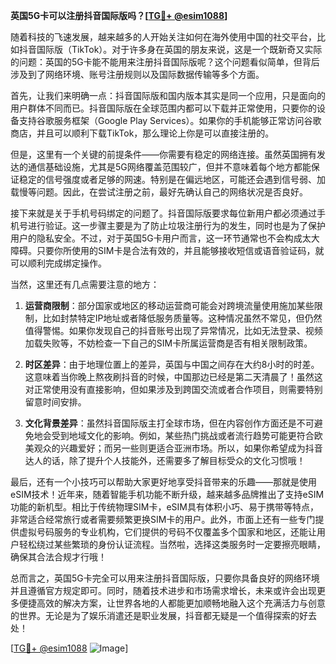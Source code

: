 **英国5G卡可以注册抖音国际版吗？[[TG💪+ @esim1088](https://t.me/s/esim1088)]**

随着科技的飞速发展，越来越多的人开始关注如何在海外使用中国的社交平台，比如抖音国际版（TikTok）。对于许多身在英国的朋友来说，这是一个既新奇又实际的问题：英国的5G卡能不能用来注册抖音国际版呢？这个问题看似简单，但背后涉及到了网络环境、账号注册规则以及国际数据传输等多个方面。

首先，让我们来明确一点：抖音国际版和国内版本其实是同一个应用，只是面向的用户群体不同而已。抖音国际版在全球范围内都可以下载并正常使用，只要你的设备支持谷歌服务框架（Google Play Services）。如果你的手机能够正常访问谷歌商店，并且可以顺利下载TikTok，那么理论上你是可以直接注册的。

但是，这里有一个关键的前提条件——你需要有稳定的网络连接。虽然英国拥有发达的通信基础设施，尤其是5G网络覆盖范围较广，但并不意味着每个地方都能保证稳定的信号强度或者足够的网速。特别是在偏远地区，可能还会遇到信号弱、加载慢等问题。因此，在尝试注册之前，最好先确认自己的网络状况是否良好。

接下来就是关于手机号码绑定的问题了。抖音国际版要求每位新用户都必须通过手机号进行验证。这一步骤主要是为了防止垃圾注册行为的发生，同时也是为了保护用户的隐私安全。不过，对于英国5G卡用户而言，这一环节通常也不会构成太大障碍。只要你所使用的SIM卡是合法有效的，并且能够接收短信或语音验证码，就可以顺利完成绑定操作。

当然，这里还有几点需要注意的地方：

1. **运营商限制**：部分国家或地区的移动运营商可能会对跨境流量使用施加某些限制，比如封禁特定IP地址或者降低服务质量等。这种情况虽然不常见，但仍然值得警惕。如果你发现自己的抖音账号出现了异常情况，比如无法登录、视频加载失败等，不妨检查一下自己的SIM卡所属运营商是否有相关限制政策。

2. **时区差异**：由于地理位置上的差异，英国与中国之间存在大约8小时的时差。这意味着当你晚上熬夜刷抖音的时候，中国那边已经是第二天清晨了！虽然这对正常使用没有直接影响，但如果涉及到跨国交流或者合作项目，则需要特别留意时间安排。

3. **文化背景差异**：虽然抖音国际版主打全球市场，但在内容创作方面还是不可避免地会受到地域文化的影响。例如，某些热门挑战或者流行趋势可能更符合欧美观众的兴趣爱好；而另一些则更适合亚洲市场。所以，如果你希望成为抖音达人的话，除了提升个人技能外，还需要多了解目标受众的文化习惯哦！

最后，还有一个小技巧可以帮助大家更好地享受抖音带来的乐趣——那就是使用eSIM技术！近年来，随着智能手机功能不断升级，越来越多品牌推出了支持eSIM功能的新机型。相比于传统物理SIM卡，eSIM具有体积小巧、易于携带等特点，非常适合经常旅行或者需要频繁更换SIM卡的用户。此外，市面上还有一些专门提供虚拟号码服务的专业机构，它们提供的号码不仅覆盖多个国家和地区，还能让用户轻松绕过某些繁琐的身份认证流程。当然啦，选择这类服务时一定要擦亮眼睛，确保其合法合规才行哦！

总而言之，英国5G卡完全可以用来注册抖音国际版，只要你具备良好的网络环境并且遵循官方规定即可。同时，随着技术进步和市场需求增长，未来或许会出现更多便捷高效的解决方案，让世界各地的人都能更加顺畅地融入这个充满活力与创意的世界。无论是为了娱乐消遣还是职业发展，抖音都无疑是一个值得探索的好去处！

[[TG💪+ @esim1088](https://t.me/s/esim1088) ![Image](https://i.postimg.cc/4NQfJmqS/Snipaste-2025-05-13-00-14-12.png)]